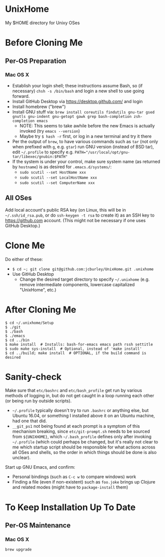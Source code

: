 # UnixHome
My $HOME directory for Unixy OSes

# Before Cloning Me

## Per-OS Preparation
### Mac OS X
- Establish your login shell; these instructions assume Bash, so (if necessary) `chsh -s /bin/bash` and login a new shell to use going forward.
- Install GitHub Desktop via https://desktop.github.com/ and login
- Install homebrew ("brew")
- Install GNU stuff via:
    `brew install coreutils findutils gnu-tar gsed gnutls gnu-indent gnu-getopt gawk grep bash-completion zsh-completion emacs`
  - NOTE: This seems to take awhile before the new Emacs is actually invoked (try `emacs --version`)
  - Maybe try `$ hash -r` first, or log in a new terminal and try it there
- Per the output of `brew`, to have various commands such as `tar` (not only when prefixed with `g`, e.g. `gtar`) run GNU version (instead of BSD tar), edit `~/.profile` to specify e.g. `PATH="/usr/local/opt/gnu-tar/libexec/gnubin:$PATH"`
- If the system is under your control, make sure system name (as returned by `hostname`) is as desired for `.emacs.d/systems/`:
  - `sudo scutil --set HostName xxx`
  - `sudo scutil --set LocalHostName xxx`
  - `sudo scutil --set ComputerName xxx`

## All OSes
Add local account's public RSA key (on Linux, this will be in `~/.ssh/id_rsa.pub`, or do `ssh-keygen -t rsa` to create it) as an SSH key to https://github.com account. (This might not be necessary if one uses GitHub Desktop.)

# Clone Me
Do either of these:
- `$ cd ~; git clone git@github.com:jcburley/UnixHome.git .unixhome`
- Use GitHub Desktop
  - Change the desired target directory to specify `~/.unixhome` (e.g. remove intermediate components, lowercase capitalized "UnixHome", etc.)

# After Cloning Me
```
$ cd ~/.unixhome/Setup
$ ./git
$ ./bash
$ ./emacs
$ cd ../bin
$ make install  # Installs: bash-for-emacs emacs path rssh settitle
$ sudo make sys-install  # Optional, instead of 'make install'
$ cd ../build; make install  # OPTIONAL, if the build command is desired
```

# Sanity-check
Make sure that `etc/bashrc` and `etc/bash_profile` get run by various methods of logging in, but do not get caught in a loop running each other (or being run by outside scripts).
- `~/.profile` typically doesn't try to run `.bashrc` or anything else, but Ubuntu 16.04, or something I installed above it on an Ubuntu machine, had one that did.
- `__git_ps1` not being found at each prompt is a symptom of this mechanism breaking, since `etc/git-prompt.sh` needs to be sourced from `${UNIXHOME}`, which `~/.bash_profile` defines only after invoking `~/.profile` (which could perhaps be changed, but it's really not clear to me which startup script should be responsible for what actions across all OSes and shells, so the order in which things should be done is also unclear).

Start up GNU Emacs, and confirm:
- Personal bindings (such as `C-c w` to compare windows) work
- Finding a file (even if non-existent) such as `foo.joke` brings up Clojure and related modes (might have to `package-install` them)

# To Keep Installation Up To Date

## Per-OS Maintenance
### Mac OS X
```
brew upgrade
```

